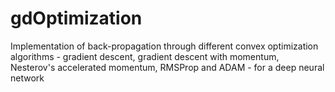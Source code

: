 # gdOptimization
Implementation of back-propagation through different convex optimization algorithms - gradient descent, gradient descent with momentum, Nesterov's accelerated momentum, RMSProp and ADAM - for a deep neural network
